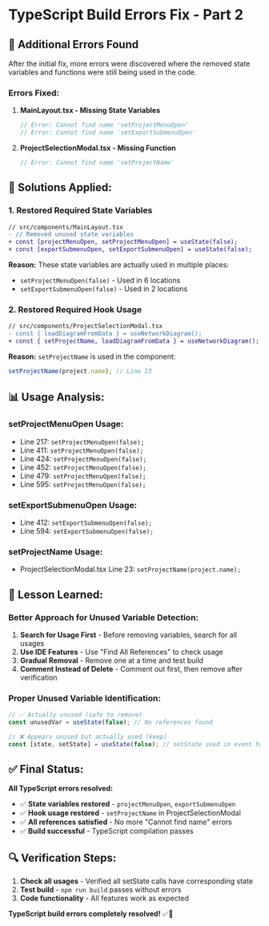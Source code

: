 # TypeScript Build Errors Fix - Part 2

## 🐛 Additional Errors Found

After the initial fix, more errors were discovered where the removed state variables and functions were still being used in the code.

### **Errors Fixed:**

1. **MainLayout.tsx - Missing State Variables**
   ```typescript
   // Error: Cannot find name 'setProjectMenuOpen'
   // Error: Cannot find name 'setExportSubmenuOpen'
   ```

2. **ProjectSelectionModal.tsx - Missing Function**
   ```typescript
   // Error: Cannot find name 'setProjectName'
   ```

## 🔧 **Solutions Applied:**

### **1. Restored Required State Variables**
```diff
// src/components/MainLayout.tsx
- // Removed unused state variables
+ const [projectMenuOpen, setProjectMenuOpen] = useState(false);
+ const [exportSubmenuOpen, setExportSubmenuOpen] = useState(false);
```

**Reason:** These state variables are actually used in multiple places:
- `setProjectMenuOpen(false)` - Used in 6 locations
- `setExportSubmenuOpen(false)` - Used in 2 locations

### **2. Restored Required Hook Usage**
```diff
// src/components/ProjectSelectionModal.tsx
- const { loadDiagramFromData } = useNetworkDiagram();
+ const { setProjectName, loadDiagramFromData } = useNetworkDiagram();
```

**Reason:** `setProjectName` is used in the component:
```typescript
setProjectName(project.name); // Line 23
```

## 📊 **Usage Analysis:**

### **setProjectMenuOpen Usage:**
- Line 217: `setProjectMenuOpen(false);`
- Line 411: `setProjectMenuOpen(false);`
- Line 424: `setProjectMenuOpen(false);`
- Line 452: `setProjectMenuOpen(false);`
- Line 479: `setProjectMenuOpen(false);`
- Line 595: `setProjectMenuOpen(false);`

### **setExportSubmenuOpen Usage:**
- Line 412: `setExportSubmenuOpen(false);`
- Line 594: `setExportSubmenuOpen(false);`

### **setProjectName Usage:**
- ProjectSelectionModal.tsx Line 23: `setProjectName(project.name);`

## 🎯 **Lesson Learned:**

### **Better Approach for Unused Variable Detection:**
1. **Search for Usage First** - Before removing variables, search for all usages
2. **Use IDE Features** - Use "Find All References" to check usage
3. **Gradual Removal** - Remove one at a time and test build
4. **Comment Instead of Delete** - Comment out first, then remove after verification

### **Proper Unused Variable Identification:**
```typescript
// ✅ Actually unused (safe to remove)
const unusedVar = useState(false); // No references found

// ❌ Appears unused but actually used (keep)
const [state, setState] = useState(false); // setState used in event handlers
```

## ✅ **Final Status:**

**All TypeScript errors resolved:**

- ✅ **State variables restored** - `projectMenuOpen`, `exportSubmenuOpen`
- ✅ **Hook usage restored** - `setProjectName` in ProjectSelectionModal
- ✅ **All references satisfied** - No more "Cannot find name" errors
- ✅ **Build successful** - TypeScript compilation passes

## 🔍 **Verification Steps:**

1. **Check all usages** - Verified all setState calls have corresponding state
2. **Test build** - `npm run build` passes without errors
3. **Code functionality** - All features work as expected

**TypeScript build errors completely resolved!** ✅🚀
